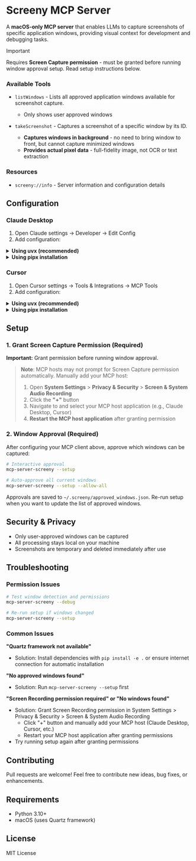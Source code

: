 # Screeny MCP Server

A **macOS-only MCP server** that enables LLMs to capture screenshots of specific application windows, providing visual context for development and debugging tasks.

> [!IMPORTANT]
> Requires **Screen Capture permission** - must be granted before running window approval setup. Read setup instructions below.

### Available Tools

- `listWindows` - Lists all approved application windows available for screenshot capture.

  - Only shows user approved windows

- `takeScreenshot` - Captures a screenshot of a specific window by its ID.
  - **Captures windows in background** - no need to bring window to front, but cannot capture minimized windows
  - **Provides actual pixel data** - full-fidelity image, not OCR or text extraction

### Resources

- `screeny://info` - Server information and configuration details

## Configuration

### Claude Desktop

1. Open Claude settings → Developer → Edit Config
2. Add configuration:

<details>
<summary><strong>Using uvx (recommended)</strong></summary>

```json
{
  "mcpServers": {
    "screeny": {
      "command": "uvx",
      "args": ["mcp-server-screeny"]
    }
  }
}
```

> **Note:** If you get a "spawn uvx ENOENT" error, replace `"uvx"` with the full path to uvx (find it with `which uvx` in terminal).

</details>

<details>
<summary><strong>Using pipx installation</strong></summary>

First install with: `pipx install mcp-server-screeny`

```json
{
  "mcpServers": {
    "screeny": {
      "command": "mcp-server-screeny",
      "args": []
    }
  }
}
```

> **Note:** If you get an `ENOENT` error, replace `"mcp-server-screeny"` with the full path to the executable (find it with `which mcp-server-screeny` in your terminal).

</details>

### Cursor

1. Open Cursor settings → Tools & Integrations → MCP Tools
2. Add configuration:

<details>
<summary><strong>Using uvx (recommended)</strong></summary>

```json
{
  "screeny": {
    "command": "uvx",
    "args": ["mcp-server-screeny"]
  }
}
```

> **Note:** If you get a "spawn uvx ENOENT" error, replace `"uvx"` with the full path to uvx (find it with `which uvx` in terminal).

</details>

<details>
<summary><strong>Using pipx installation</strong></summary>

First install with: `pipx install mcp-server-screeny`

```json
{
  "screeny": {
    "command": "mcp-server-screeny",
    "args": []
  }
}
```

> **Note:** If you get an `ENOENT` error, replace `"mcp-server-screeny"` with the full path to the executable (find it with `which mcp-server-screeny` in your terminal).

</details>

## Setup

### 1. Grant Screen Capture Permission (Required)

**Important:** Grant permission before running window approval.

> **Note**: MCP hosts may not prompt for Screen Capture permission automatically. Manually add your MCP host:
>
> 1. Open **System Settings** > **Privacy & Security** > **Screen & System Audio Recording**
> 2. Click the **"+"** button
> 3. Navigate to and select your MCP host application (e.g., Claude Desktop, Cursor)
> 4. **Restart the MCP host application** after granting permission

### 2. Window Approval (Required)

After configuring your MCP client above, approve which windows can be captured:

```bash
# Interactive approval
mcp-server-screeny --setup

# Auto-approve all current windows
mcp-server-screeny --setup --allow-all
```

Approvals are saved to `~/.screeny/approved_windows.json`. Re-run setup when you want to update the list of approved windows.

## Security & Privacy

- Only user-approved windows can be captured
- All processing stays local on your machine
- Screenshots are temporary and deleted immediately after use

## Troubleshooting

### Permission Issues

```bash
# Test window detection and permissions
mcp-server-screeny --debug

# Re-run setup if windows changed
mcp-server-screeny --setup
```

### Common Issues

**"Quartz framework not available"**

- Solution: Install dependencies with `pip install -e .` or ensure internet connection for automatic installation

**"No approved windows found"**

- Solution: Run `mcp-server-screeny --setup` first

**"Screen Recording permission required" or "No windows found"**

- Solution: Grant Screen Recording permission in System Settings > Privacy & Security > Screen & System Audio Recording
  - Click "+" button and manually add your MCP host (Claude Desktop, Cursor, etc.)
  - Restart your MCP host application after granting permissions
- Try running setup again after granting permissions

## Contributing

Pull requests are welcome! Feel free to contribute new ideas, bug fixes, or enhancements.

## Requirements

- Python 3.10+
- macOS (uses Quartz framework)

## License

MIT License

